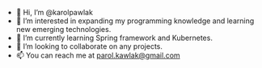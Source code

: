 - 👋 Hi, I’m @karolpawlak
- 👀 I’m interested in expanding my programming knowledge and learning new emerging technologies.
- 🌱 I’m currently learning Spring framework and Kubernetes.
- 💞️ I’m looking to collaborate on any projects.
- 📫 You can reach me at parol.kawlak@gmail.com

<!---
karolpawlak/karolpawlak is a ✨ special ✨ repository because its `README.md` (this file) appears on your GitHub profile.
You can click the Preview link to take a look at your changes.
--->
